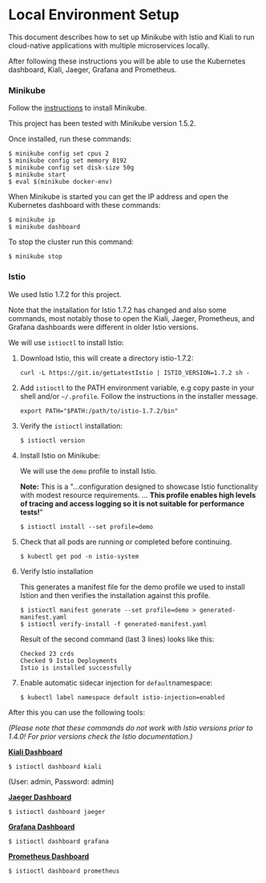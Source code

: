 # Local Environment Setup

This document describes how to set up Minikube with Istio and Kiali to run cloud-native applications with multiple microservices locally.

After following these instructions you will be able to use the Kubernetes dashboard, Kiali, Jaeger, Grafana and Prometheus.


### Minikube

Follow the [instructions](https://kubernetes.io/docs/tasks/tools/install-minikube/) to install Minikube. 

This project has been tested with Minikube version 1.5.2. 

Once installed, run these commands:

```
$ minikube config set cpus 2
$ minikube config set memory 8192
$ minikube config set disk-size 50g
$ minikube start
$ eval $(minikube docker-env)
```

When Minikube is started you can get the IP address and open the Kubernetes dashboard with these commands:

```
$ minikube ip
$ minikube dashboard
```

To stop the cluster run this command:

```
$ minikube stop
```


### Istio

We used Istio 1.7.2 for this project. 

Note that the installation for Istio 1.7.2 has changed and also some commands, most notably those to open the Kiali, Jaeger, Prometheus, and Grafana dashboards were different in older Istio versions.

We will use `istioctl` to install Istio:

1. Download Istio, this will create a directory istio-1.7.2:

    ```
    curl -L https://git.io/getLatestIstio | ISTIO_VERSION=1.7.2 sh -
    ```

2. Add `istioctl` to the PATH environment variable, e.g copy paste in your shell and/or `~/.profile`. Follow the instructions in the installer message.


    ```
    export PATH="$PATH:/path/to/istio-1.7.2/bin"
    ```

3. Verify the `istioctl` installation:


    ```
    $ istioctl version 
    ```

4. Install Istio on Minikube:

    We will use the `demo` profile to install Istio. 

    **Note:** This is a "...configuration designed to showcase Istio functionality with modest resource requirements. ... **This profile enables high levels of tracing and access logging so it is not suitable for performance tests!**"

    ```
    $ istioctl install --set profile=demo
    ```


5. Check that all pods are running or completed before continuing.
  
    ```
    $ kubectl get pod -n istio-system
    ```

6. Verify Istio installation

    This generates a manifest file for the demo profile we used to install Istion and then verifies the installation against this profile.

    ```
    $ istioctl manifest generate --set profile=demo > generated-manifest.yaml
    $ istioctl verify-install -f generated-manifest.yaml
    ```

    Result of the second command (last 3 lines) looks like this:

     ```
     Checked 23 crds
	 Checked 9 Istio Deployments
	 Istio is installed successfully
	 ```
 
7. Enable automatic sidecar injection for `default`namespace:

    ```
    $ kubectl label namespace default istio-injection=enabled
    ```

After this you can use the following tools:

*(Please note that these commands do not work with Istio versions prior to 1.4.0! For prior versions check the Istio documentation.)*

[**Kiali Dashboard**](https://www.kiali.io/gettingstarted/)


```
$ istioctl dashboard kiali
```
(User: admin, Password: admin)

[**Jaeger Dashboard**](https://www.jaegertracing.io/docs/1.6/getting-started/)

```
$ istioctl dashboard jaeger
```


[**Grafana Dashboard**](https://grafana.com/dashboards)

```
$ istioctl dashboard grafana
```


[**Prometheus Dashboard**](https://prometheus.io/docs/practices/consoles/)

```
$ istioctl dashboard prometheus
```





